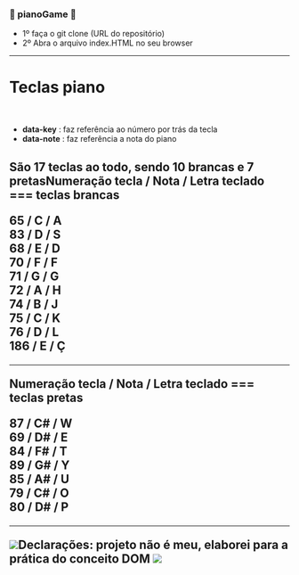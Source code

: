 ###  🎹 pianoGame 🎹

- 1º faça o git clone (URL do repositório) <br>
- 2º Abra o arquivo index.HTML no seu browser

<hr>

<h1>Teclas piano</h1><br>

- <strong>data-key</strong> : faz referência ao número por trás da tecla<br>
- <strong>data-note</strong> : faz referência a nota do piano

<h2>São 17 teclas ao todo, sendo 10 brancas e 7 pretas</h2:

Numeração tecla / Nota / Letra teclado  === teclas brancas

65  / C  / A<br>
83  / D  / S<br>
68  / E  / D<br>
70  / F  / F<br>
71  / G  / G<br>
72  / A  / H<br>
74  / B  / J<br>
75  / C  / K<br>
76  / D  / L<br>
186 / E  / Ç<br>

<hr>

Numeração tecla / Nota / Letra teclado === teclas pretas

87 /  C#  / W<br>
69 /  D#  / E<br>
84 /  F#  / T<br>
89 /  G#  / Y<br>
85 /  A#  / U<br>
79 /  C#  / O<br>
80 /  D#  / P<br>
  
<hr>  

<img src="https://cdn.frankerfacez.com/emoticon/64210/1"/>Declarações: projeto não é meu, elaborei para a prática do conceito <strong>DOM</strong> <img src="https://cdn.frankerfacez.com/emoticon/64210/1"/> 

